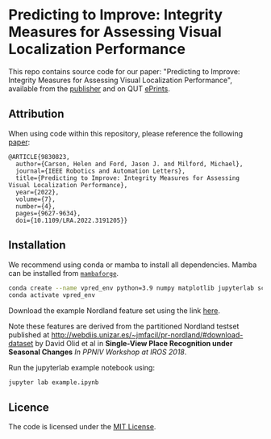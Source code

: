 # Predicting to Improve: Integrity Measures for Assessing Visual Localization Performance

This repo contains source code for our paper: "Predicting to Improve: Integrity Measures for Assessing Visual Localization Performance", available from the [publisher](https://ieeexplore.ieee.org/document/9830823) and on QUT [ePrints](https://eprints.qut.edu.au/234489/).

## Attribution

When using code within this repository, please reference the following [paper](https://ieeexplore.ieee.org/document/9830823):
```
@ARTICLE{9830823,
  author={Carson, Helen and Ford, Jason J. and Milford, Michael},
  journal={IEEE Robotics and Automation Letters}, 
  title={Predicting to Improve: Integrity Measures for Assessing Visual Localization Performance}, 
  year={2022},
  volume={7},
  number={4},
  pages={9627-9634},
  doi={10.1109/LRA.2022.3191205}}
```

## Installation

We recommend using conda or mamba to install all dependencies. Mamba can be installed from [`mambaforge`](https://github.com/conda-forge/miniforge).

```bash
conda create --name vpred_env python=3.9 numpy matplotlib jupyterlab scikit-learn -c conda-forge
conda activate vpred_env
```

Download the example Nordland feature set using the link [here](https://cloudstor.aarnet.edu.au/plus/s/UgpN69h5VP2thG8).

Note these features are derived from the partitioned Nordland testset published at http://webdiis.unizar.es/~jmfacil/pr-nordland/#download-dataset by David Olid et al in **Single-View Place Recognition under Seasonal Changes** *In PPNIV Workshop at IROS 2018*.

Run the jupyterlab example notebook using:
```
jupyter lab example.ipynb
```

## Licence

The code is licensed under the [MIT License](./LICENSE).
